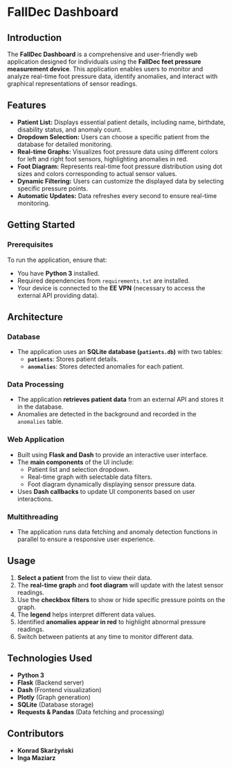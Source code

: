 # FallDec Dashboard

## Introduction
The **FallDec Dashboard** is a comprehensive and user-friendly web application designed for individuals using the **FallDec feet pressure measurement device**. This application enables users to monitor and analyze real-time foot pressure data, identify anomalies, and interact with graphical representations of sensor readings.

## Features
- **Patient List:** Displays essential patient details, including name, birthdate, disability status, and anomaly count.
- **Dropdown Selection:** Users can choose a specific patient from the database for detailed monitoring.
- **Real-time Graphs:** Visualizes foot pressure data using different colors for left and right foot sensors, highlighting anomalies in red.
- **Foot Diagram:** Represents real-time foot pressure distribution using dot sizes and colors corresponding to actual sensor values.
- **Dynamic Filtering:** Users can customize the displayed data by selecting specific pressure points.
- **Automatic Updates:** Data refreshes every second to ensure real-time monitoring.

## Getting Started
### Prerequisites
To run the application, ensure that:
- You have **Python 3** installed.
- Required dependencies from `requirements.txt` are installed.
- Your device is connected to the **EE VPN** (necessary to access the external API providing data).


## Architecture
### Database
- The application uses an **SQLite database (`patients.db`)** with two tables:
  - **`patients`**: Stores patient details.
  - **`anomalies`**: Stores detected anomalies for each patient.

### Data Processing
- The application **retrieves patient data** from an external API and stores it in the database.
- Anomalies are detected in the background and recorded in the `anomalies` table.

### Web Application
- Built using **Flask and Dash** to provide an interactive user interface.
- The **main components** of the UI include:
  - Patient list and selection dropdown.
  - Real-time graph with selectable data filters.
  - Foot diagram dynamically displaying sensor pressure data.
- Uses **Dash callbacks** to update UI components based on user interactions.

### Multithreading
- The application runs data fetching and anomaly detection functions in parallel to ensure a responsive user experience.

## Usage
1. **Select a patient** from the list to view their data.
2. The **real-time graph** and **foot diagram** will update with the latest sensor readings.
3. Use the **checkbox filters** to show or hide specific pressure points on the graph.
4. The **legend** helps interpret different data values.
5. Identified **anomalies appear in red** to highlight abnormal pressure readings.
6. Switch between patients at any time to monitor different data.

## Technologies Used
- **Python 3**
- **Flask** (Backend server)
- **Dash** (Frontend visualization)
- **Plotly** (Graph generation)
- **SQLite** (Database storage)
- **Requests & Pandas** (Data fetching and processing)


## Contributors
- **Konrad Skarżyński**
- **Inga Maziarz**
